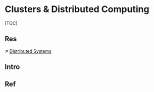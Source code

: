 # Clusters & Distributed Computing

[TOC]



## Res
↗ [Distributed Systems](../../../../../../System%20Architecture%20Design/♟️%20Distributed%20Systems/Distributed%20Systems.md)


## Intro


## Ref

